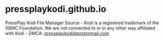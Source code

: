 # pressplaykodi.github.io
PressPlay Kodi File Manager Source - Kodi is a registered trademark of the XBMC Foundation. We are not connected to or in any other way affiliated with Kodi - DMCA: pressplaykodi@protonmail.com
